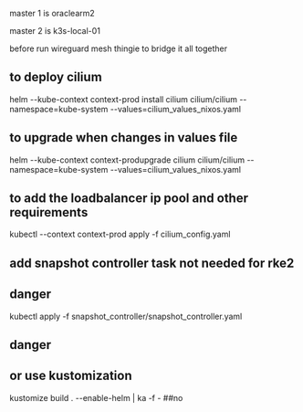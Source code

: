 master 1 is oraclearm2

master 2 is k3s-local-01

before run wireguard mesh thingie to bridge it all together

## to deploy cilium
helm --kube-context context-prod install cilium cilium/cilium --namespace=kube-system --values=cilium_values_nixos.yaml 
## to upgrade when changes in values file
helm --kube-context context-produpgrade cilium cilium/cilium  --namespace=kube-system --values=cilium_values_nixos.yaml

<!-- ## to upgrade to new cilium version
helm upgrade cilium cilium/cilium  --namespace=kube-system --version 1.15.4 --values=cilium_values.yaml -->

## to add the loadbalancer ip pool and other requirements
kubectl --context context-prod apply -f cilium_config.yaml



## add snapshot controller task  not needed for rke2 

## danger  
kubectl apply -f snapshot_controller/snapshot_controller.yaml
## danger



## or use kustomization

kustomize build . --enable-helm | ka -f - ##no
